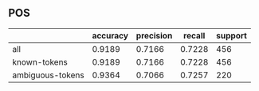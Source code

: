 
## POS

|                  | accuracy | precision | recall | support |
|------------------|----------|-----------|--------|---------|
| all              | 0.9189   | 0.7166    | 0.7228 | 456     |
| known-tokens     | 0.9189   | 0.7166    | 0.7228 | 456     |
| ambiguous-tokens | 0.9364   | 0.7066    | 0.7257 | 220     |


